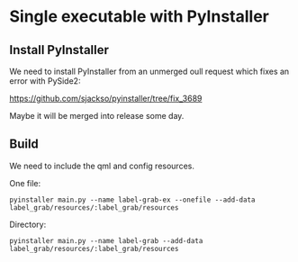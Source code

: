 
# Single executable with PyInstaller


## Install PyInstaller

We need to install PyInstaller from an unmerged oull request which fixes an error with PySide2:

<https://github.com/sjackso/pyinstaller/tree/fix_3689>

Maybe it will be merged into release some day.

## Build

We need to include the qml and config resources.

One file:
```
pyinstaller main.py --name label-grab-ex --onefile --add-data label_grab/resources/:label_grab/resources
```

Directory:
```
pyinstaller main.py --name label-grab --add-data label_grab/resources/:label_grab/resources
```


